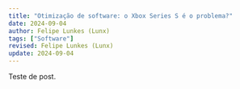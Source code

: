 ```yaml
---
title: "Otimização de software: o Xbox Series S é o problema?"
date: 2024-09-04
author: Felipe Lunkes (Lunx)
tags: ["Software"]
revised: Felipe Lunkes (Lunx)
update: 2024-09-04
---
```


<div align="justify">

Teste de post.

</div>